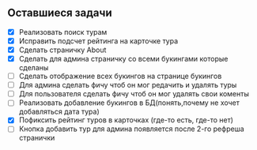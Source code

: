 ## Оставшиеся задачи

- [x] Реализовать поиск турам
- [x] Исправить подсчет рейтинга на карточке тура
- [x] Сделать страничку About
- [x] Сделать для админа страничку со всеми букингами которые сделаны
- [ ] Сделать отображение всех букингов на странице букингов 
- [ ] Для админа сделать фичу чтоб он мог редачить и удалять туры
- [ ] Для пользователя сделать фичу чтоб он мог удалять свои коменты
- [ ] Реализовать добавление букингов в БД(понять,почему не хочет добавляться дата тура)
- [x] Пофиксить рейтинг туров в карточках (где-то есть, где-то нет)
- [ ] Кнопка добавить тур для админа появляется после 2-го рефреша странички
